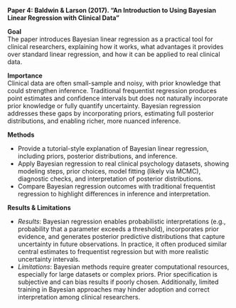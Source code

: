 **Paper 4: Baldwin & Larson (2017). “An Introduction to Using Bayesian Linear Regression with Clinical Data”**

**Goal**  
The paper introduces Bayesian linear regression as a practical tool for clinical researchers, explaining how it works, what advantages it provides over standard linear regression, and how it can be applied to real clinical data.

**Importance**  
Clinical data are often small-sample and noisy, with prior knowledge that could strengthen inference. Traditional frequentist regression produces point estimates and confidence intervals but does not naturally incorporate prior knowledge or fully quantify uncertainty. Bayesian regression addresses these gaps by incorporating priors, estimating full posterior distributions, and enabling richer, more nuanced inference.

**Methods**  
- Provide a tutorial-style explanation of Bayesian linear regression, including priors, posterior distributions, and inference.  
- Apply Bayesian regression to real clinical psychology datasets, showing modeling steps, prior choices, model fitting (likely via MCMC), diagnostic checks, and interpretation of posterior distributions.  
- Compare Bayesian regression outcomes with traditional frequentist regression to highlight differences in inference and interpretation.

**Results & Limitations**  
- *Results*: Bayesian regression enables probabilistic interpretations (e.g., probability that a parameter exceeds a threshold), incorporates prior evidence, and generates posterior predictive distributions that capture uncertainty in future observations. In practice, it often produced similar central estimates to frequentist regression but with more realistic uncertainty intervals.  
- *Limitations*: Bayesian methods require greater computational resources, especially for large datasets or complex priors. Prior specification is subjective and can bias results if poorly chosen. Additionally, limited training in Bayesian approaches may hinder adoption and correct interpretation among clinical researchers.
